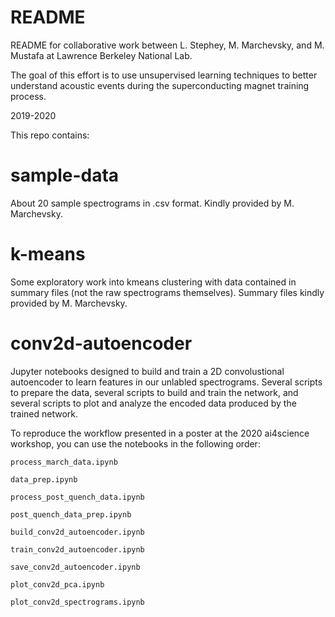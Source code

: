 # README

README for collaborative work between L. Stephey, M. Marchevsky, and M. Mustafa
at Lawrence Berkeley National Lab.

The goal of this effort is to use unsupervised learning techniques to better
understand acoustic events during the superconducting magnet training
process. 

2019-2020

This repo contains:

# sample-data

About 20 sample spectrograms in .csv format. Kindly provided by M. Marchevsky.

# k-means

Some exploratory work into kmeans clustering with data contained in summary
files (not the raw spectrograms themselves). Summary files kindly provided by
M. Marchevsky.

# conv2d-autoencoder

Jupyter notebooks designed to build and train a 2D convolustional autoencoder
to learn features in our unlabled spectrograms. Several scripts to prepare the
data, several scripts to build and train the network, and several scripts to
plot and analyze the encoded data produced by the trained network.

To reproduce the workflow presented in a poster at the 2020 ai4science
workshop, you can use the notebooks in the following order:

```
process_march_data.ipynb

data_prep.ipynb

process_post_quench_data.ipynb

post_quench_data_prep.ipynb

build_conv2d_autoencoder.ipynb

train_conv2d_autoencoder.ipynb

save_conv2d_autoencoder.ipynb

plot_conv2d_pca.ipynb

plot_conv2d_spectrograms.ipynb

```



